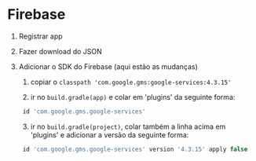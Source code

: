 # Firebase

1. Registrar app
2. Fazer download do JSON
3. Adicionar o SDK do Firebase (aqui estão as mudanças)
    1. copiar o `classpath 'com.google.gms:google-services:4.3.15'`

    2. ir no `build.gradle(app)` e colar em 'plugins' da seguinte forma:

    ~~~ gradle
     id 'com.google.gms.google-services'
    ~~~

    3. ir no `build.gradle(project)`, colar também a linha acima em 'plugins' e adicionar a versão da seguinte forma:

    ~~~ gradle
     id 'com.google.gms.google-services' version '4.3.15' apply false
    ~~~

